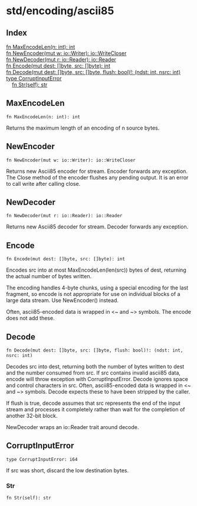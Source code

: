 # std/encoding/ascii85

## Index

[fn MaxEncodeLen\(n: int\): int](#maxencodelen)\
[fn NewEncoder\(mut w: io::Writer\): io::WriteCloser](#newencoder)\
[fn NewDecoder\(mut r: io::Reader\): io::Reader](#newdecoder)\
[fn Encode\(mut dest: \[\]byte, src: \[\]byte\): int](#encode)\
[fn Decode\(mut dest: \[\]byte, src: \[\]byte, flush: bool\)\!: \(ndst: int, nsrc: int\)](#decode)\
[type CorruptInputError](#corruptinputerror)\
&nbsp;&nbsp;&nbsp;&nbsp;[fn Str\(self\): str](#str)



## MaxEncodeLen
```jule
fn MaxEncodeLen(n: int): int
```
Returns the maximum length of an encoding of n source bytes\.

## NewEncoder
```jule
fn NewEncoder(mut w: io::Writer): io::WriteCloser
```
Returns new Ascii85 encoder for stream\. Encoder forwards any exception\. The Close method of the encoder flushes any pending output\. It is an error to call write after calling close\.

## NewDecoder
```jule
fn NewDecoder(mut r: io::Reader): io::Reader
```
Returns new Ascii85 decoder for stream\. Decoder forwards any exception\.

## Encode
```jule
fn Encode(mut dest: []byte, src: []byte): int
```
Encodes src into at most MaxEncodeLen\(len\(src\)\) bytes of dest, returning the actual number of bytes written\.

The encoding handles 4\-byte chunks, using a special encoding for the last fragment, so encode is not appropriate for use on individual blocks of a large data stream\. Use NewEncoder\(\) instead\.

Often, ascii85\-encoded data is wrapped in &lt;\~ and \~&gt; symbols\. The encode does not add these\.

## Decode
```jule
fn Decode(mut dest: []byte, src: []byte, flush: bool)!: (ndst: int, nsrc: int)
```
Decodes src into dest, returning both the number of bytes written to dest and the number consumed from src\. If src contains invalid ascii85 data, encode will throw exception with CorruptInputError\. Decode ignores space and control characters in src\. Often, ascii85\-encoded data is wrapped in &lt;\~ and \~&gt; symbols\. Decode expects these to have been stripped by the caller\.

If flush is true, decode assumes that src represents the end of the input stream and processes it completely rather than wait for the completion of another 32\-bit block\.

NewDecoder wraps an io::Reader trait around decode\.

## CorruptInputError
```jule
type CorruptInputError: i64
```
If src was short, discard the low destination bytes\.

### Str
```jule
fn Str(self): str
```